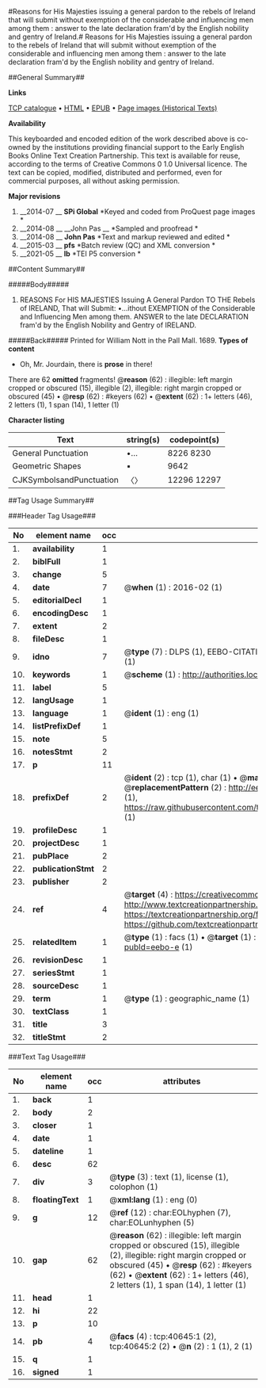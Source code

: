 #Reasons for His Majesties issuing a general pardon to the rebels of Ireland that will submit without exemption of the considerable and influencing men among them : answer to the late declaration fram'd by the English nobility and gentry of Ireland.#
Reasons for His Majesties issuing a general pardon to the rebels of Ireland that will submit without exemption of the considerable and influencing men among them : answer to the late declaration fram'd by the English nobility and gentry of Ireland.

##General Summary##

**Links**

[TCP catalogue](http://www.ota.ox.ac.uk/tcp/)  • 
[HTML](http://tei.it.ox.ac.uk/tcp/Texts-HTML/free/A58/A58239.html)  • 
[EPUB](http://tei.it.ox.ac.uk/tcp/Texts-EPUB/free/A58/A58239.epub) • 
[Page images (Historical Texts)](https://historicaltexts.jisc.ac.uk/eebo-7944641e)

**Availability**

This keyboarded and encoded edition of the work described above is co-owned by the
    institutions providing financial support to the Early English Books Online Text Creation
    Partnership. This text is available for reuse, according to the terms of  Creative Commons 0 1.0 Universal
    licence. The text can be copied, modified, distributed and performed, even for commercial
    purposes, all without asking permission.

**Major revisions**

1. __2014-07 __ __SPi Global__ *Keyed and coded from ProQuest page images *
1. __2014-08 __ __John Pas __ *Sampled and proofread *
1. __2014-08 __ __John Pas__ *Text and markup reviewed and edited *
1. __2015-03 __ __pfs__ *Batch review (QC) and XML conversion *
1. __2021-05 __ __lb__ *TEI P5 conversion *

##Content Summary##

#####Body#####

1. REASONS For HIS MAJESTIES Issuing A General Pardon TO THE Rebels of IRELAND, That will Submit: •…ithout EXEMPTION of the Considerable and Influencing Men among them. ANSWER to the late DECLARATION fram'd by the English Nobility and Gentry of IRELAND.

#####Back#####
Printed for William Nott in the Pall Mall. 1689.
**Types of content**

  * Oh, Mr. Jourdain, there is **prose** in there!

There are 62 **omitted** fragments! 
 @__reason__ (62) : illegible: left margin cropped or obscured (15), illegible (2), illegible: right margin cropped or obscured (45)  •  @__resp__ (62) : #keyers (62)  •  @__extent__ (62) : 1+ letters (46), 2 letters (1), 1 span (14), 1 letter (1)

**Character listing**


|Text|string(s)|codepoint(s)|
|---|---|---|
|General Punctuation|•…|8226 8230|
|Geometric Shapes|▪|9642|
|CJKSymbolsandPunctuation|〈〉|12296 12297|

##Tag Usage Summary##

###Header Tag Usage###

|No|element name|occ|attributes|
|---|---|---|---|
|1.|__availability__|1||
|2.|__biblFull__|1||
|3.|__change__|5||
|4.|__date__|7| @__when__ (1) : 2016-02 (1)|
|5.|__editorialDecl__|1||
|6.|__encodingDesc__|1||
|7.|__extent__|2||
|8.|__fileDesc__|1||
|9.|__idno__|7| @__type__ (7) : DLPS (1), EEBO-CITATION (1), VID (1), EEBO-PROQUEST (1), STC (2), OCLC (1)|
|10.|__keywords__|1| @__scheme__ (1) : http://authorities.loc.gov/ (1)|
|11.|__label__|5||
|12.|__langUsage__|1||
|13.|__language__|1| @__ident__ (1) : eng (1)|
|14.|__listPrefixDef__|1||
|15.|__note__|5||
|16.|__notesStmt__|2||
|17.|__p__|11||
|18.|__prefixDef__|2| @__ident__ (2) : tcp (1), char (1)  •  @__matchPattern__ (2) : ([0-9\-]+):([0-9IVX]+) (1), (.+) (1)  •  @__replacementPattern__ (2) : http://eebo.chadwyck.com/downloadtiff?vid=$1&page=$2 (1), https://raw.githubusercontent.com/textcreationpartnership/Texts/master/tcpchars.xml#$1 (1)|
|19.|__profileDesc__|1||
|20.|__projectDesc__|1||
|21.|__pubPlace__|2||
|22.|__publicationStmt__|2||
|23.|__publisher__|2||
|24.|__ref__|4| @__target__ (4) : https://creativecommons.org/publicdomain/zero/1.0/ (1), http://www.textcreationpartnership.org/docs/. (1), https://textcreationpartnership.org/faq/#faq05 (1), https://github.com/textcreationpartnership (1)|
|25.|__relatedItem__|1| @__type__ (1) : facs (1)  •  @__target__ (1) : https://data.historicaltexts.jisc.ac.uk/view?pubId=eebo-e (1)|
|26.|__revisionDesc__|1||
|27.|__seriesStmt__|1||
|28.|__sourceDesc__|1||
|29.|__term__|1| @__type__ (1) : geographic_name (1)|
|30.|__textClass__|1||
|31.|__title__|3||
|32.|__titleStmt__|2||


###Text Tag Usage###

|No|element name|occ|attributes|
|---|---|---|---|
|1.|__back__|1||
|2.|__body__|2||
|3.|__closer__|1||
|4.|__date__|1||
|5.|__dateline__|1||
|6.|__desc__|62||
|7.|__div__|3| @__type__ (3) : text (1), license (1), colophon (1)|
|8.|__floatingText__|1| @__xml:lang__ (1) : eng (0)|
|9.|__g__|12| @__ref__ (12) : char:EOLhyphen (7), char:EOLunhyphen (5)|
|10.|__gap__|62| @__reason__ (62) : illegible: left margin cropped or obscured (15), illegible (2), illegible: right margin cropped or obscured (45)  •  @__resp__ (62) : #keyers (62)  •  @__extent__ (62) : 1+ letters (46), 2 letters (1), 1 span (14), 1 letter (1)|
|11.|__head__|1||
|12.|__hi__|22||
|13.|__p__|10||
|14.|__pb__|4| @__facs__ (4) : tcp:40645:1 (2), tcp:40645:2 (2)  •  @__n__ (2) : 1 (1), 2 (1)|
|15.|__q__|1||
|16.|__signed__|1||
